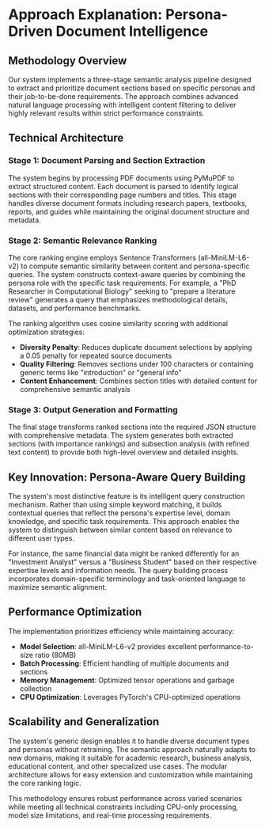 # Approach Explanation: Persona-Driven Document Intelligence

## Methodology Overview

Our system implements a three-stage semantic analysis pipeline designed to extract and prioritize document sections based on specific personas and their job-to-be-done requirements. The approach combines advanced natural language processing with intelligent content filtering to deliver highly relevant results within strict performance constraints.

## Technical Architecture

### Stage 1: Document Parsing and Section Extraction
The system begins by processing PDF documents using PyMuPDF to extract structured content. Each document is parsed to identify logical sections with their corresponding page numbers and titles. This stage handles diverse document formats including research papers, textbooks, reports, and guides while maintaining the original document structure and metadata.

### Stage 2: Semantic Relevance Ranking
The core ranking engine employs Sentence Transformers (all-MiniLM-L6-v2) to compute semantic similarity between content and persona-specific queries. The system constructs context-aware queries by combining the persona role with the specific task requirements. For example, a "PhD Researcher in Computational Biology" seeking to "prepare a literature review" generates a query that emphasizes methodological details, datasets, and performance benchmarks.

The ranking algorithm uses cosine similarity scoring with additional optimization strategies:
- **Diversity Penalty**: Reduces duplicate document selections by applying a 0.05 penalty for repeated source documents
- **Quality Filtering**: Removes sections under 100 characters or containing generic terms like "introduction" or "general info"
- **Content Enhancement**: Combines section titles with detailed content for comprehensive semantic analysis

### Stage 3: Output Generation and Formatting
The final stage transforms ranked sections into the required JSON structure with comprehensive metadata. The system generates both extracted sections (with importance rankings) and subsection analysis (with refined text content) to provide both high-level overview and detailed insights.

## Key Innovation: Persona-Aware Query Building

The system's most distinctive feature is its intelligent query construction mechanism. Rather than using simple keyword matching, it builds contextual queries that reflect the persona's expertise level, domain knowledge, and specific task requirements. This approach enables the system to distinguish between similar content based on relevance to different user types.

For instance, the same financial data might be ranked differently for an "Investment Analyst" versus a "Business Student" based on their respective expertise levels and information needs. The query building process incorporates domain-specific terminology and task-oriented language to maximize semantic alignment.

## Performance Optimization

The implementation prioritizes efficiency while maintaining accuracy:
- **Model Selection**: all-MiniLM-L6-v2 provides excellent performance-to-size ratio (80MB)
- **Batch Processing**: Efficient handling of multiple documents and sections
- **Memory Management**: Optimized tensor operations and garbage collection
- **CPU Optimization**: Leverages PyTorch's CPU-optimized operations

## Scalability and Generalization

The system's generic design enables it to handle diverse document types and personas without retraining. The semantic approach naturally adapts to new domains, making it suitable for academic research, business analysis, educational content, and other specialized use cases. The modular architecture allows for easy extension and customization while maintaining the core ranking logic.

This methodology ensures robust performance across varied scenarios while meeting all technical constraints including CPU-only processing, model size limitations, and real-time processing requirements. 